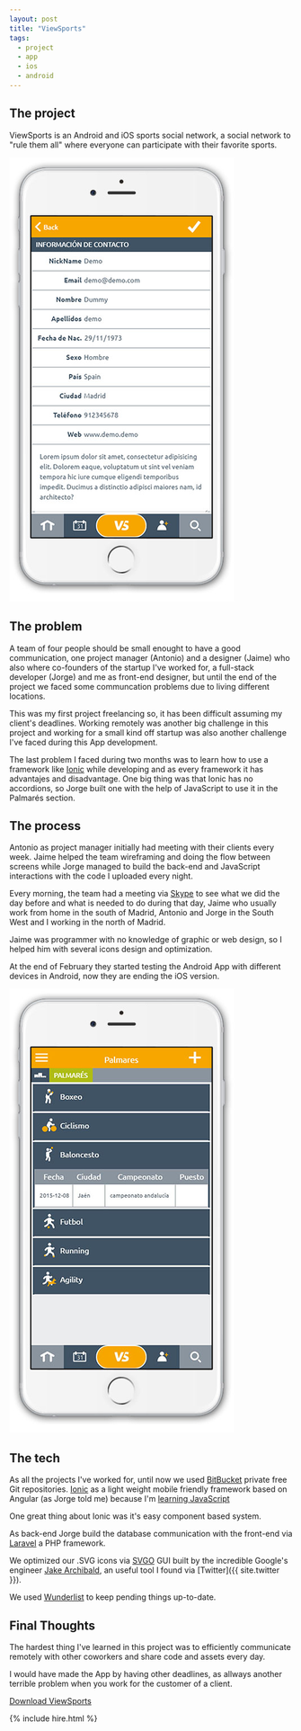 ```yaml
---
layout: post
title: "ViewSports"
tags:
  - project
  - app
  - ios
  - android
---
```


## The project

ViewSports is an Android and iOS sports social network, a social network to "rule them all" where everyone can participate with their favorite sports.

<img class="pull-image--right" src="/images/project-viewsports-1.jpg" alt="Asesores LowCost's Blog">

## The problem

A team of four people should be small enought to have a good communication, one project manager (Antonio) and a designer (Jaime) who also where co-founders of the startup I've worked for, a full-stack developer (Jorge) and me as front-end designer, but until the end of the project we faced some communcation problems due to living different locations.

This was my first project freelancing so, it has been difficult assuming my client's deadlines. Working remotely was another big challenge in this project and working for a small kind off startup was also another challenge I've faced during this App development.

The last problem I faced during two months was to learn how to use a framework like [Ionic](http://ionicframework.com) while developing and as every framework it has advantajes and disadvantage. One big thing was that Ionic has no accordions, so Jorge built one with the help of JavaScript to use it in the Palmarés section.

## The process

Antonio as project manager initially had meeting with their clients every week. Jaime helped the team wireframing and doing the flow between screens while Jorge managed to build the back-end and JavaScript interactions with the code I uploaded every night.

Every morning, the team had a meeting via [Skype](https://www.skype.com/es) to see what we did the day before and what is needed to do during that day, Jaime who usually work from home in the south of Madrid, Antonio and Jorge in the South West and I working in the north of Madrid.

Jaime was programmer with no knowledge of graphic or web design, so I helped him with several icons design and optimization.

At the end of February they started testing the Android App with different devices in Android, now they are ending the iOS version.

<img class="center" src="/images/project-viewsports-2.jpg" alt="ViewSports LowCost's Blog">

## The tech

As all the projects I've worked for, until now we used [BitBucket](https://bitbucket.org/) private free Git repositories. [Ionic](http://ionicframework.com) as a light weight mobile friendly framework based on Angular (as Jorge told me) because I'm [learning JavaScript](/2016/02/18/my-next-step-learning-and-new-years-resolutions)

One great thing about Ionic was it's easy component based system.

As back-end Jorge build the database communication with the front-end via [Laravel](https://laravel.com/) a PHP framework.

We optimized our .SVG icons via [SVGO](https://jakearchibald.github.io/svgomg/) GUI built by the incredible Google's engineer [Jake Archibald](https://jakearchibald.com/), an useful tool I found via [Twitter]({{ site.twitter }}).

We used [Wunderlist](https://www.wunderlist.com/es/) to keep pending things up-to-date.

## Final Thoughts

The hardest thing I've learned in this project was to efficiently communicate remotely with other coworkers and share code and assets every day.

I would have made the App by having other deadlines, as allways another terrible problem when you work for the customer of a client.

<p class="btn--hire">
  <a href="https://play.google.com/store/apps/details?id=com.viewsports.io" target="_blank">Download ViewSports</a>
</p>

{% include hire.html %}